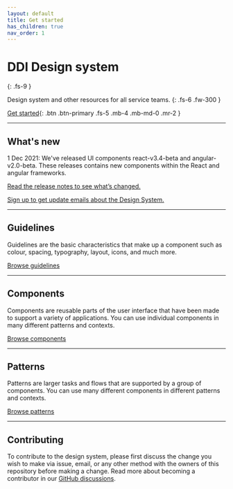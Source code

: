 ```yaml
---
layout: default
title: Get started
has_children: true
nav_order: 1
---
```


# DDI Design system
{: .fs-9 }

Design system and other resources for all service teams.
{: .fs-6 .fw-300 }

[Get started](https://twjeffery.github.io/DIO-test-2/docs/get-started){: .btn .btn-primary .fs-5 .mb-4 .mb-md-0 .mr-2 }

---

## What's new
1 Dec 2021: We've released UI components react-v3.4-beta and angular-v2.0-beta. These releases contains new components within the React and angular frameworks.

[Read the release notes to see what’s changed.](https://github.com/GovAlta/ui-components/releases)

[Sign up to get update emails about the Design System.]()


---

## Guidelines

Guidelines are the basic characteristics that make up a component such as colour, spacing, typography, layout, icons, and much more.

[Browse guidelines](https://twjeffery.github.io/DIO-test-2/docs/guidelines)

---

## Components

Components are reusable parts of the user interface that have been made to support a variety of applications. You can use individual components in many different patterns and contexts.

[Browse components](https://twjeffery.github.io/DIO-test-2/docs/components)

---

## Patterns

Patterns are larger tasks and flows that are supported by a group of components. You can use many different components in different patterns and contexts.

[Browse patterns](https://twjeffery.github.io/DIO-test-2/docs/patterns)

---

## Contributing

To contribute to the design system, please first discuss the change you wish to make via issue, email, or any other method with the owners of this repository before making a change. Read more about becoming a contributor in our [GitHub discussions](https://github.com/GovAlta/ui-components/discussions).
